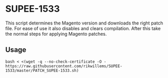 # SUPEE-1533

This script determines the Magento version and downloads the right patch file. For ease of use it also disables and clears compilation. After this take the normal steps for applying Magento patches.

## Usage

```
bash < <(wget -q --no-check-certificate -O - https://raw.githubusercontent.com/rikwillems/SUPEE-1533/master/PATCH_SUPEE-1533.sh)
```

